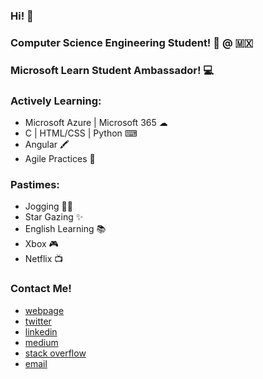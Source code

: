### Hi! 👋

### Computer Science Engineering Student! 🚀 @ :mexico:
### Microsoft Learn Student Ambassador! 💻


### Actively Learning:
 - Microsoft Azure | Microsoft 365 ☁
 - C | HTML/CSS | Python ⌨
 - Angular 🖍️
 - Agile Practices 🧠
 
### Pastimes:
 - Jogging 🤸‍♂️
 - Star Gazing ✨
 - English Learning 📚
 - Xbox 🎮
 - Netflix 📺
 
### Contact Me!
 - <a href="https://msalazar97.github.io" target="_blank">webpage</a>
 - <a href="https://twitter.com/msalazar_97" target="_blank">twitter</a>
 - <a href="https://www.linkedin.com/in/manuel-salazar-avila/" target="_blank">linkedin</a>
 - <a href="https://msalazar97.medium.com/" target="_blank">medium</a>
 - <a href="https://stackoverflow.com/users/14415889/manuel-salazar-avila/" target="_blank">stack overflow</a>
 - <a href="mailto:manuel.salazaravila@outlook.com" target="_blank">email</a>
